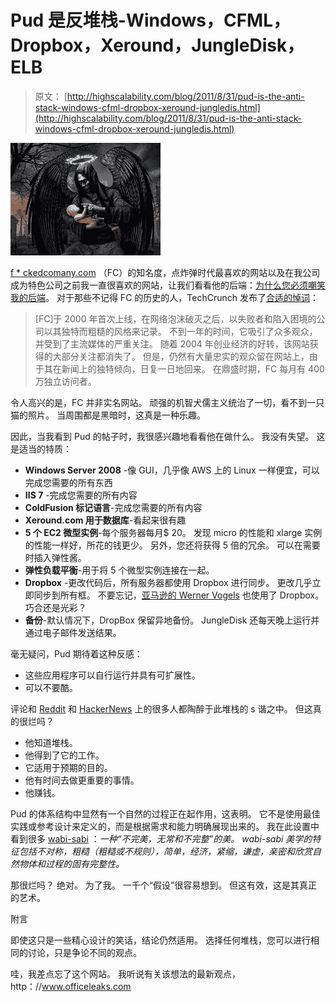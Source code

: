 # Pud 是反堆栈-Windows，CFML，Dropbox，Xeround，JungleDisk，ELB

> 原文： [http://highscalability.com/blog/2011/8/31/pud-is-the-anti-stack-windows-cfml-dropbox-xeround-jungledis.html](http://highscalability.com/blog/2011/8/31/pud-is-the-anti-stack-windows-cfml-dropbox-xeround-jungledis.html)

![](img/3df181c2449112fc84fefff148fcc943.png)

[f * ckedcomany.com](http://www.fuckedcompany.com/) （FC）的知名度，点炸弹时代最喜欢的网站以及在我公司成为特色公司之前我一直很喜欢的网站，让我们看看他的后端：[为什么您必须嘲笑我的后端](http://blog.pud.com/post/9582597828/why-must-you-laugh-at-my-back-end)。 对于那些不记得 FC 的历史的人，TechCrunch 发布了[合适的悼词](http://techcrunch.com/2007/03/31/techcrunch-has-acquired-fuckedcompanycom/)：

> [FC]于 2000 年首次上线，在网络泡沫破灭之后，以失败者和陷入困境的公司以其独特而粗糙的风格来记录。 不到一年的时间，它吸引了众多观众，并受到了主流媒体的严重关注。 随着 2004 年创业经济的好转，该网站获得的大部分关注都消失了。 但是，仍然有大量忠实的观众留在网站上，由于其在新闻上的独特倾向，日复一日地回来。 在鼎盛时期，FC 每月有 400 万独立访问者。

令人高兴的是，FC 并非实名网站。 顽强的机智犬儒主义统治了一切，看不到一只猫的照片。 当周围都是黑暗时，这真是一种乐趣。

因此，当我看到 Pud 的帖子时，我很感兴趣地看看他在做什么。 我没有失望。 这是适当的特质：

*   **Windows Server 2008** -像 GUI，几乎像 AWS 上的 Linux 一样便宜，可以完成您需要的所有东西
*   **IIS 7** -完成您需要的所有内容
*   **ColdFusion 标记语言**-完成您需要的所有内容
*   **Xeround.com 用于数据库**-看起来很有趣
*   **5 个 EC2 微型实例**-每个服务器每月$ 20。 发现 micro 的性能和 xlarge 实例的性能一样好，所花的钱更少。 另外，您还将获得 5 倍的冗余。 可以在需要时插入弹性酱。
*   **弹性负载平衡**-用于将 5 个微型实例连接在一起。
*   **Dropbox** -更改代码后，所有服务器都使用 Dropbox 进行同步。 更改几乎立即同步到所有框。 不要忘记，[亚马逊的 Werner Vogels](http://highscalability.com/blog/2011/8/22/strategy-run-a-scalable-available-and-cheap-static-site-on-s.html) 也使用了 Dropbox。 巧合还是光彩？
*   **备份**-默认情况下，DropBox 保留异地备份。 JungleDisk 还每天晚上运行并通过电子邮件发送结果。

毫无疑问，Pud 期待着这种反感：

*   这些应用程序可以自行运行并具有可扩展性。
*   可以不要酷。

评论和 [Reddit](http://www.reddit.com/r/programming/comments/jz7p9/why_must_you_laugh_at_my_back_end/) 和 [HackerNews](http://news.ycombinator.com/item?id=2942129) 上的很多人都陶醉于此堆栈的 s 谐之中。 但这真的很烂吗？

*   他知道堆栈。
*   他得到了它的工作。
*   它适用于预期的目的。
*   他有时间去做更重要的事情。
*   他赚钱。

Pud 的体系结构中显然有一个自然的过程正在起作用，这表明。 它不是使用最佳实践或参考设计来定义的，而是根据需求和能力明确展现出来的。 我在此设置中看到很多 [wabi-sabi](http://en.wikipedia.org/wiki/Wabi-sabi) ：*一种“不完美，无常和不完整”的美。 wabi-sabi 美学的特征包括不对称，粗糙（粗糙或不规则），简单，经济，紧缩，谦虚，亲密和欣赏自然物体和过程的固有完整性。*

那很烂吗？ 绝对。 为了我。 一千个“假设”很容易想到。 但这有效，这是其真正的艺术。

附言

即使这只是一些精心设计的笑话，结论仍然适用。 选择任何堆栈，您可以进行相同的讨论，只是争论不同的观点。

哇，我差点忘了这个网站。 我听说有关该想法的最新观点，http：//www.officeleaks.com